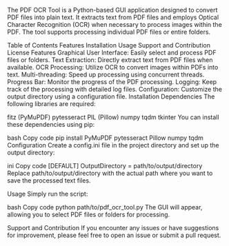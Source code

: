 The PDF OCR Tool is a Python-based GUI application designed to convert PDF files into plain text. It extracts text from PDF files and employs Optical Character Recognition (OCR) when necessary to process images within the PDF. The tool supports processing individual PDF files or entire folders.

Table of Contents
Features
Installation
Usage
Support and Contribution
License
Features
Graphical User Interface: Easily select and process PDF files or folders.
Text Extraction: Directly extract text from PDF files when available.
OCR Processing: Utilize OCR to convert images within PDFs into text.
Multi-threading: Speed up processing using concurrent threads.
Progress Bar: Monitor the progress of the PDF processing.
Logging: Keep track of the processing with detailed log files.
Configuration: Customize the output directory using a configuration file.
Installation
Dependencies
The following libraries are required:

fitz (PyMuPDF)
pytesseract
PIL (Pillow)
numpy
tqdm
tkinter
You can install these dependencies using pip:

bash
Copy code
pip install PyMuPDF pytesseract Pillow numpy tqdm
Configuration
Create a config.ini file in the project directory and set up the output directory:

ini
Copy code
[DEFAULT]
OutputDirectory = path/to/output/directory
Replace path/to/output/directory with the actual path where you want to save the processed text files.

Usage
Simply run the script:

bash
Copy code
python path/to/pdf_ocr_tool.py
The GUI will appear, allowing you to select PDF files or folders for processing.

Support and Contribution
If you encounter any issues or have suggestions for improvement, please feel free to open an issue or submit a pull request.



